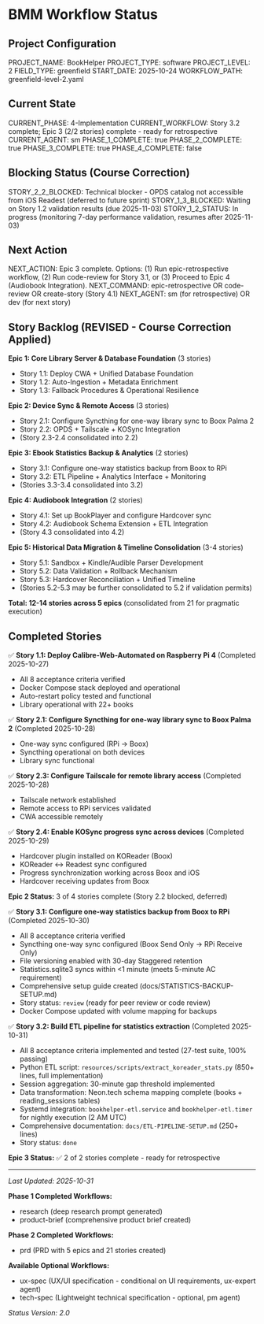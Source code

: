 # BMM Workflow Status

## Project Configuration

PROJECT_NAME: BookHelper
PROJECT_TYPE: software
PROJECT_LEVEL: 2
FIELD_TYPE: greenfield
START_DATE: 2025-10-24
WORKFLOW_PATH: greenfield-level-2.yaml

## Current State

CURRENT_PHASE: 4-Implementation
CURRENT_WORKFLOW: Story 3.2 complete; Epic 3 (2/2 stories) complete - ready for retrospective
CURRENT_AGENT: sm
PHASE_1_COMPLETE: true
PHASE_2_COMPLETE: true
PHASE_3_COMPLETE: true
PHASE_4_COMPLETE: false

## Blocking Status (Course Correction)

STORY_2_2_BLOCKED: Technical blocker - OPDS catalog not accessible from iOS Readest (deferred to future sprint)
STORY_1_3_BLOCKED: Waiting on Story 1.2 validation results (due 2025-11-03)
STORY_1_2_STATUS: In progress (monitoring 7-day performance validation, resumes after 2025-11-03)

## Next Action

NEXT_ACTION: Epic 3 complete. Options: (1) Run epic-retrospective workflow, (2) Run code-review for Story 3.1, or (3) Proceed to Epic 4 (Audiobook Integration).
NEXT_COMMAND: epic-retrospective OR code-review OR create-story (Story 4.1)
NEXT_AGENT: sm (for retrospective) OR dev (for next story)

## Story Backlog (REVISED - Course Correction Applied)

**Epic 1: Core Library Server & Database Foundation** (3 stories)
- Story 1.1: Deploy CWA + Unified Database Foundation
- Story 1.2: Auto-Ingestion + Metadata Enrichment
- Story 1.3: Fallback Procedures & Operational Resilience

**Epic 2: Device Sync & Remote Access** (3 stories)
- Story 2.1: Configure Syncthing for one-way library sync to Boox Palma 2
- Story 2.2: OPDS + Tailscale + KOSync Integration
- (Story 2.3-2.4 consolidated into 2.2)

**Epic 3: Ebook Statistics Backup & Analytics** (2 stories)
- Story 3.1: Configure one-way statistics backup from Boox to RPi
- Story 3.2: ETL Pipeline + Analytics Interface + Monitoring
- (Stories 3.3-3.4 consolidated into 3.2)

**Epic 4: Audiobook Integration** (2 stories)
- Story 4.1: Set up BookPlayer and configure Hardcover sync
- Story 4.2: Audiobook Schema Extension + ETL Integration
- (Story 4.3 consolidated into 4.2)

**Epic 5: Historical Data Migration & Timeline Consolidation** (3-4 stories)
- Story 5.1: Sandbox + Kindle/Audible Parser Development
- Story 5.2: Data Validation + Rollback Mechanism
- Story 5.3: Hardcover Reconciliation + Unified Timeline
- (Stories 5.2-5.3 may be further consolidated to 5.2 if validation permits)

**Total: 12-14 stories across 5 epics** (consolidated from 21 for pragmatic execution)

## Completed Stories

✅ **Story 1.1: Deploy Calibre-Web-Automated on Raspberry Pi 4** (Completed 2025-10-27)
- All 8 acceptance criteria verified
- Docker Compose stack deployed and operational
- Auto-restart policy tested and functional
- Library operational with 22+ books

✅ **Story 2.1: Configure Syncthing for one-way library sync to Boox Palma 2** (Completed 2025-10-28)
- One-way sync configured (RPi → Boox)
- Syncthing operational on both devices
- Library sync functional

✅ **Story 2.3: Configure Tailscale for remote library access** (Completed 2025-10-28)
- Tailscale network established
- Remote access to RPi services validated
- CWA accessible remotely

✅ **Story 2.4: Enable KOSync progress sync across devices** (Completed 2025-10-29)
- Hardcover plugin installed on KOReader (Boox)
- KOReader ↔ Readest sync configured
- Progress synchronization working across Boox and iOS
- Hardcover receiving updates from Boox

**Epic 2 Status:** 3 of 4 stories complete (Story 2.2 blocked, deferred)

✅ **Story 3.1: Configure one-way statistics backup from Boox to RPi** (Completed 2025-10-30)
- All 8 acceptance criteria verified
- Syncthing one-way sync configured (Boox Send Only → RPi Receive Only)
- File versioning enabled with 30-day Staggered retention
- Statistics.sqlite3 syncs within <1 minute (meets 5-minute AC requirement)
- Comprehensive setup guide created (docs/STATISTICS-BACKUP-SETUP.md)
- Story status: `review` (ready for peer review or code review)
- Docker Compose updated with volume mapping for backups

✅ **Story 3.2: Build ETL pipeline for statistics extraction** (Completed 2025-10-31)
- All 8 acceptance criteria implemented and tested (27-test suite, 100% passing)
- Python ETL script: `resources/scripts/extract_koreader_stats.py` (850+ lines, full implementation)
- Session aggregation: 30-minute gap threshold implemented
- Data transformation: Neon.tech schema mapping complete (books + reading_sessions tables)
- Systemd integration: `bookhelper-etl.service` and `bookhelper-etl.timer` for nightly execution (2 AM UTC)
- Comprehensive documentation: `docs/ETL-PIPELINE-SETUP.md` (250+ lines)
- Story status: `done`

**Epic 3 Status:** ✅ 2 of 2 stories complete - ready for retrospective

---

_Last Updated: 2025-10-31_

**Phase 1 Completed Workflows:**
- research (deep research prompt generated)
- product-brief (comprehensive product brief created)

**Phase 2 Completed Workflows:**
- prd (PRD with 5 epics and 21 stories created)

**Available Optional Workflows:**
- ux-spec (UX/UI specification - conditional on UI requirements, ux-expert agent)
- tech-spec (Lightweight technical specification - optional, pm agent)

_Status Version: 2.0_
